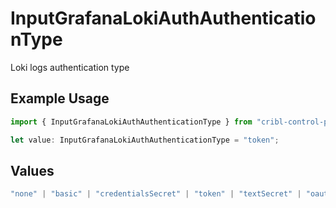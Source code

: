 # InputGrafanaLokiAuthAuthenticationType

Loki logs authentication type

## Example Usage

```typescript
import { InputGrafanaLokiAuthAuthenticationType } from "cribl-control-plane/models";

let value: InputGrafanaLokiAuthAuthenticationType = "token";
```

## Values

```typescript
"none" | "basic" | "credentialsSecret" | "token" | "textSecret" | "oauth"
```
